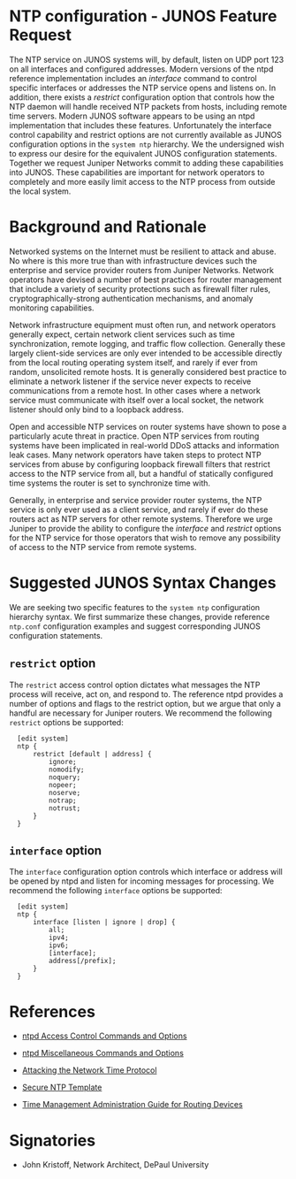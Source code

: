 NTP configuration - JUNOS Feature Request
=========================================

The NTP service on JUNOS systems will, by default, listen on UDP port
123 on all interfaces and configured addresses.  Modern versions of the
ntpd reference implementation includes an *interface* command to control
specific interfaces or addresses the NTP service opens and listens on.
In addition, there exists a *restrict* configuration option that
controls how the NTP daemon will handle received NTP packets from hosts,
including remote time servers.  Modern JUNOS software appears to be
using an ntpd implementation that includes these features.
Unfortunately the interface control capability and restrict options are
not currently available as JUNOS configuration options in the `system
ntp` hierarchy.  We the undersigned wish to express our desire for the
equivalent JUNOS configuration statements.  Together we request Juniper
Networks commit to adding these capabilities into JUNOS.  These
capabilities are important for network operators to completely and more
easily limit access to the NTP process from outside the local system.


Background and Rationale
========================

Networked systems on the Internet must be resilient to attack and abuse.
No where is this more true than with infrastructure devices such the
enterprise and service provider routers from Juniper Networks.  Network
operators have devised a number of best practices for router management
that include a variety of security protections such as firewall filter
rules, cryptographically-strong authentication mechanisms, and anomaly
monitoring capabilities.

Network infrastructure equipment must often run, and network operators
generally expect, certain network client services such as time
synchronization, remote logging, and traffic flow collection.  Generally
these largely client-side services are only ever intended to be
accessible directly from the local routing operating system itself, and
rarely if ever from  random, unsolicited remote hosts.  It is generally
considered best practice to eliminate a network listener if the service
never expects to receive communications from a remote host.  In other
cases where a network service must communicate with itself over a local
socket, the network listener should only bind to a loopback address.

Open and accessible NTP services on router systems have shown to pose a
particularly acute threat in practice.  Open NTP services from routing
systems have been implicated in real-world DDoS attacks and information
leak cases.  Many network operators have taken steps to protect
NTP services from abuse by configuring loopback firewall filters that
restrict access to the NTP service from all, but a handful of statically
configured time systems the router is set to synchronize time with.

Generally, in enterprise and service provider router systems, the NTP
service is only ever used as a client service, and rarely if ever do
these routers act as NTP servers for other remote systems.  Therefore we
urge Juniper to provide the ability to configure the *interface* and
*restrict* options for the NTP service for those operators that wish to
remove any possibility of access to the NTP service from remote systems.


Suggested JUNOS Syntax Changes
==============================

We are seeking two specific features to the `system ntp` configuration
hierarchy syntax.  We first summarize these changes, provide reference
`ntp.conf` configuration examples and suggest corresponding JUNOS
configuration statements.


`restrict` option
-----------------

The `restrict` access control option dictates what messages the NTP
process will receive, act on, and respond to.  The reference ntpd
provides a number of options and flags to the restrict option, but we
argue that only a handful are necessary for Juniper routers.  We
recommend the following `restrict` options be supported:

```
  [edit system]
  ntp {
      restrict [default | address] {
          ignore;
          nomodify;
          noquery;
          nopeer;
          noserve;
          notrap;
          notrust;
      }
  }
```


`interface` option
------------------

The `interface` configuration option controls which interface or address
will be opened by ntpd and listen for incoming messages for processing.
We recommend the following `interface` options be supported:

```
  [edit system]
  ntp {
      interface [listen | ignore | drop] {
          all;
          ipv4;
          ipv6;
          [interface];
          address[/prefix];
      }
  }
```

 
References
==========

 * [ntpd Access Control Commands and
   Options](https://www.eecis.udel.edu/~mills/ntp/html/accopt.html)

 * [ntpd Miscellaneous Commands and
   Options](https://www.eecis.udel.edu/~mills/ntp/html/miscopt.html)

 * [Attacking the Network Time
   Protocol](https://www.cs.bu.edu/~goldbe/NTPattack.html)

 * [Secure NTP
   Template](http://www.team-cymru.org/secure-ntp-template.html)

 * [Time Management Administration Guide for Routing
   Devices](http://www.juniper.net/documentation/en_US/junos/information-products/pathway-pages/system-basics/time-management.htm)


Signatories
===========

 * John Kristoff, Network Architect, DePaul University
